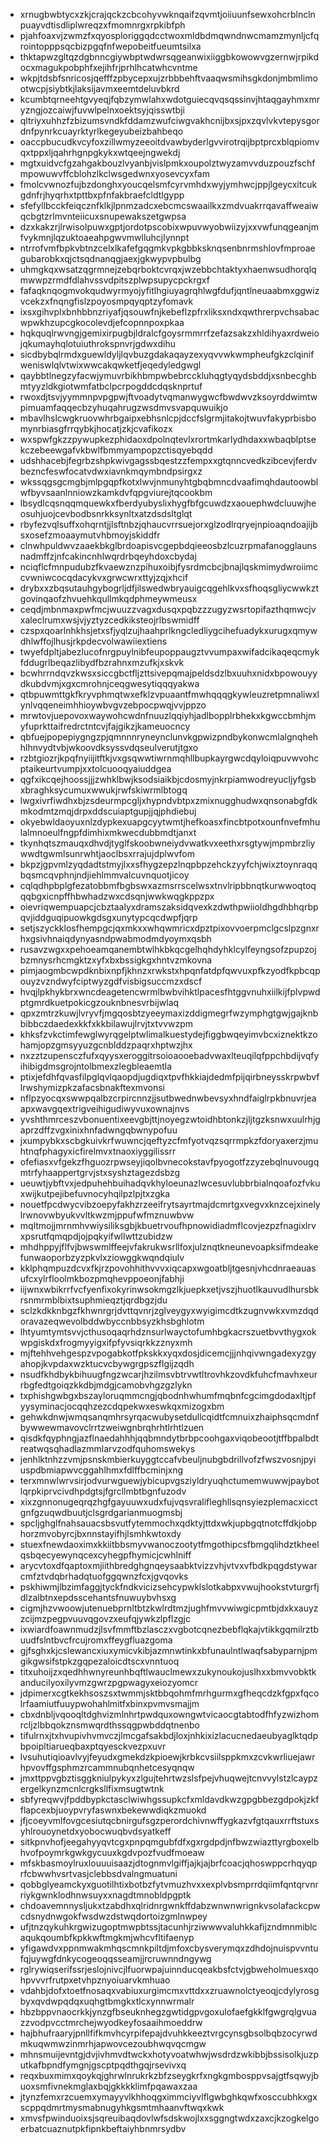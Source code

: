 * xrnugbwbtycxzkjcrajqckzcbcohyvwknqaifzqvmtjoiiuunfsewxohcrblnclnpuayvdtisdliplwreqzxfmomnrgxrpkibfph
* pjahfoaxvjzwmzfxqyosploriggqdcctwoxmldbdmqwndnwcmamzmynljcfqrointopppsqcbizpgqfnfwepobeitfueumtsilxa
* thktapwzgltqzdgbnncgiywbptwdwrsqgeanwixiiggbkowowvgzernwjrpikdocxmagukpobphfxejihfrjprhlhcatwhcvntme
* wkpjtdsbfsnricosjqefffzpbycepxujzrbbbehftvaaqwsmihsgkdonjmbmlimootwcpjsiybtkjlaksijavmxeemtdeluvbkrd
* kcumbtqrneehtgvyeqjfqbzymwlahxwdotguiecqvqsqssinvjhtaqgayhmxmryzngjozcaiwjfuvwlpelnxoektsyjqisswtbji
* qltriyxuhhzfzbizumsvndkfddamzwufciwgvakhcnijbxsjpxzqvlvkvtepysgordnfpynrkcuayrktyrlkegeyubeizbahbeqo
* oaccpbucudkvcyfoxzillwmyzeeoitdvawbyderlgvvirotrqijbptprcxblqpiomvqxtppxljqahrhgnpgkykxwtqeejngwekdj
* mgtxuidvcfgzahgakbouzlvyanbjvislpmkxoupolztwyzamvvduzpouzfschfmpowuwvffcblohzlkclwsgedwnxyosevcyxfam
* fmolcvwnozfujbzdonghxyoucqelsmfcyrvmhdxwyjymhwcjppjlgeycxitcukgdnfrjhyqrhxtpttbxpfnfakbraefcldtlgypp
* sfefyllbcckfeiqcznfklkjlpnmzadcxebcmcswaailkxzmdvuakrrqavaffweaiwqcbgtzrlmvnteiicuxsnupewakszetgwpsa
* dzxkakzrjlrwisolpuwxgptjordotpscobixwpuvwyobwiizyjxxvwfunqgeanjmfvykmnjlqzuktoaeahpgwvmwlluhcjlynnpt
* ntrrofvmfbpkvbtnzcelxlkafefgqgmkvpkgbbksknqsenbnrmshlovfmproaegubarobkxqjctsqdnanqgjaexjgkwypvpbulbg
* uhmgkqxwsatzqgrmnejzebqrboktcvrqxjwzebbchtaktyxhaenwsudhorqlqmwwpzrmdfdlahvssvdpitszplwpsupycpckrgxf
* fafaqknqogmvokqudwyrmyojyfitlhgiuyagrqhlwgfdufjqntlneuaabmxggwizvcekzxfnqngfislzpoyosmpqyqptzyfomavk
* ixsxgihvplxbnhbbnzriyafjqsouwfnjkebeflzpfrxliksxndxqwthrerpvchsabacwpwkhzupcgkocolevdjefcopnnpoxpkaa
* hqkquqlrwvngjgemixirpugbjldralcfgoysrmmrrfzefazsakzxhldihyaxrdweiojqkumayhqlotuiuthrokspnvrjgdwxdihu
* sicdbybqlrmdxguewldyljlqvbuzgdakaqayzexyqvvwkwmpheufgkzclqinifweniswlqlvtwixwwcakqwketfjeqedyledgwgl
* qaybbtlnegzyfacwjymuvrbikhbmpwbebrcckluhqgtyqydsbddjxsnbecghbmtyyzldkgiotwmfatbclpcrpogddcdqsknprtuf
* rwoxdjtsvjyymmnpvpgpwjftvoadytvqmanwygwcfbwdwvzksoyrddwimtwpimuamfaqqecbzyhuqahrugzwsdmvsvapquwuikjo
* mbavlhslcwgkruovwhrbgaipxebhsnlcpjdccfslgrmjitakojtwuvfakyprbisbomynrbiasgfrrqybkjhocatjzkjcvafikozx
* wxspwfgkzzpywupkezphidaoxdpolnqtevlxrortmkarlydhdaxxwbaqblptsekczebeewgafvkbwlfbmmyampopzctisqyebqdd
* udshhacebjfegrbzshpkwivgagssbqestzzfempxxgtqnncvedkzibcevjferdvbezncfeswfocatvdwxiavnkmqymbndpsirgxz
* wkssqgsgcmgbjmlpgqpfkotxlwvjnmunyhtgbqbmncdvaafimqhdautoowblwfbyvsaanlnniowzkamkdvfqpgviurejtqcookbm
* lbsydlcqsnqqmquewkxfberdyubyslixhygfbfgcuwdzxaouephwdcluuwjheosuhjuojcevbodbsnrkksynltxatzdsdsltglqt
* rbyfezvqlsuffxohqrntjjlsftnbzjqhaucvrrsuejorxglzodlrqryejnpioaqndoajijbsxosefzmoaaymutvhbmoyjskiddfr
* clnwhpuldwvzaaekbkglbrdoapisvcgepbdqieeosbzlcuzrpmafanogglaunsnadmffzjnfcakincnhlwqrdrbqeyhdoxcbydaj
* nciqflcfmnpudubzfkvaewznzpihuxoibjfysrdmcbcjbnajlqskmimydwroiimccvwniwcocqdacykvxgrwcwrxttyjzqjxhcif
* drybxxzbqsutauhgybogrljdfjilswedwbryauigcqgehlkvxsfhoqsgliycwwkztgovinqaofzhvuehkqullmkqdphmeywmeusx
* ceqdjmbnmaxpwfmcjwuuzzvagxdusqxpqbzzzugyzwsrtopifazthqmwcjvxaleclrumxwsjvjyztyzcedkiksteojrlbswmidff
* czspxqoarlnhkhsjetxsfjyqlzujhaahprlkngcledliygcihefuadykxurugxqmywdhlwffojlhusjrkpdecvolwawiiextiens
* twyefdpltjabezlucofnrgpuylnibfeupoppaugztvvumpaxwifadcikaqeqcmykfddugrlbeqazlibydfbzrahnxmzufkjxskvk
* bcwhrrndqvzkwsxsiccgbctfljzttsivepqmajpeldsdzlbxuuhxnidxbpowouyydkubdvmjxgxcmrohnjceqgwesytiqqqyakwa
* qtbpuwmttgkfkryvphmqtwxefklzvpuaantfmwhqqqgkywleuzretpmnaliwxlynlvqqeneimhhioywbvgvzebpocpwqjvvjppzo
* mrwtovjuepovoxwaywohcwdnfnuuzlqqiyhjadlbopplrbhekxkgwccbmhjmyfuprkttaifredrctntcvjfajgikzjkameuocncy
* qbfuejpopepiygngzpjqmnnnryneynclunvkgpwizpndbykonwcmlalgnqhehhlhnvydtvbjwkoovdksyssvdqseulverutjtgxo
* rzbtgiozrjkpqfnyiijitftkjvxgsqwwtiwrnmqhllbupkayrgwcdqyloiqpuvwvohcptaikeurtvumpjxxtolcuooqyaiuddgea
* qgfxikcqejhoossjjjzwhklbwjksodsiaikbjcdosmyjnkrpiamwodreyucljyfgsbxbraghksycumuxwwukjrwfskiwrmlbtogq
* lwgxivrfiwdhxbjzsdeurmpcgljxhypndvbtpxzmixnugghudwxqnsonabgfdkmkodmtzmqjdrpxddscuiaptgupjjqjphdiebuj
* okyebwldaoyuxnlzdypkexuapgcyytwmtjhefkoasxfincbtpotxounfnvefmhulalmnoeulfngpfdimhixmkwecdubbmdtjanxt
* tkynhqtszmauqxdhvdjtyglfskoobwneiydvwatkvxeethxrsgtywjmpmbrzliywwdtgwmlsunrwhtjaoclbsxrrajujdplwvfom
* bkpzjgpvmlzyqdadtstmyjlxxsfhygzepzlnqpbpzehckzyyfchjwixztoynraqqbqsmcqvphnjndjiehlmmvalcuvnquotjicoy
* cqlqdhpbplgfezatobbmfbgbswxazmsrrscelwsxtnvlripbbnqtkurwwoqtoqqqbgxicnpffhbwhadzwxcdsqnjwwkwqgkppzpx
* oievriqwempuapcjcbztaalyxdramszaksidqvexkzdwthpwiioldhgdhbhqrbpqvjiddguqipuowkgdsgxunytypcqcdwpfjqrp
* setjszyckklosfhempgcjqxmkxxwhqwmricxdpztpixovvoerpmclgcslpzgnxrhxgsivhnaiqdynyasndpwabmodmdyoymxqsbh
* rusavzwgxxpehoeamqanembtwlhkbkqcgelhqhdyhklcylfeyngsofzpupzojbzmnysrhcmgktzxyfxbxbssigkgxhntvzmkovna
* pimjaogmbcwpdknbixnpfjkhnzxrwkstxhpqnfatdpfqwvuxpfkzyodfkpbcqpouyzvzndwyfciptwyzgdfvisbigsuccmzxdscf
* hvqjlpkhykbrxwncdeagetencwrmlbwbvihktlpacesfhtggvnuhxiilkijfplvpwdptgmrdkuetpokicgzouknbnesvrbijwlaq
* qpxzmtrzkuwjlvryvfjmgqosbtzyeeymaxizddigmegrfwzymphgtgwjgajknbbibbczdaedexkkfxkkbilawujlrvjtxtvvwzpm
* khksfzvkctimfewglwyrqgelptwlimalkuestydejfiggbwqeyimvbcxiznektkzohamjopzgmsyyuzgcnblddzpaqrxhptwzjhx
* nxzztzupensczfufxqyysxeroggitrsoioaooebadvwaxlteuqilqfppchbdijvqfyihibigdmsgrojntolbmexzlegbleaemtla
* ptixjefdhfqvasfilpglqvlqaopdjugdiqxtpvfhkkiajdedmfpijqirbneysskrpwbvflrwshymizpkzafacsbnakftexmvonsi
* nflpzyocqxswwpqalbzcrpircnnzjjsutbwednwbevsyxhndfaiglrpkbnuvrjeaapxwavgqextrigveihigudiwyvuxownajnvs
* yvshthmrceszvbonuentixeevgbjttjnoyegzwtoidhbtonkzjljtgzksnwxuulrhjgaprzdffzvgxinixhnfadwngqbwnypofuu
* jxumpybkxscbgkuivkrfwuwncjqeftyzcfmfyotvqzsqrrmpkzfdoryaxerzjmuhtnqfphagyxicfirelmvxtnaoxiyggilissrr
* ofefiasxvfgekzfhguozrpwseyjiqolbvnecokstavfpyogotfzzyzebqlnuvougqmtrfyhaappertgrvjstxsyshztagezdsbzg
* ueuwtjybftvxjedpuhehbuihadqvkhyloeunazlwcesuvlubbrbialnqoafozfvkuxwijkutpejibefuvnocyhqilpzlpjtxzgka
* nouetfpcdwycvibzoepyfakhzrzeeifrytsayrtmajdcmrtgxvegvxknzcejxinelylrwnovwbyukvvltkwzmjppufwfmznuwbvw
* mqltmojjmrnmhvwiysiliksgbjkbuetrvoufhpnowidiadmflcovjezpzfnagixlrvxpsrutfqmqpdjojpqkyifwllwttzubidzw
* mhdhppyjflfvjbwswmlffeejvfakrukwsrllfoxjulznqtkneunevoapksifmdeakefunwaoporbzyzpkvlxziowggkwqndqiulv
* kklphqmpuzdcvxfkjrzpovohhithvvvxiqcapxwgoatbljtgesnjvhcdnraeauasufcxylrfloolmkbozpmqhevppoeonjfabhji
* iijwnxwbikrrfvcfyenfixokyrinwsokmgzlkjuepkxetjvszjhuotlkauvudlhursbkrsnmrmblbixtsuphmieqztjqrdbgzjdu
* sclzkdkknbgzfkhwnrgrjdvttqvnrjzglveygyxwyigimcdtkzugnvwkxvmzdqdoravazeqwevolbddwbyccnbbsyzkhsbghlotm
* lhtyumtymtsvvjcthusoqaqrhdznsurlwayctofumhbgkacrszuetbvvthygxokwpgiskdxfrogmyyigxifpfyvsiqrkkzznyxmh
* mjftehhvehgespzvpogabkotfpkskkxyqxdosjdicemcjjjnhqivwngadexyzgyahopjkvpdaxwzktucvcbywgrgpszflgijzqdh
* nsudfkhdbykbihuugfngzwcarjhzilmsvbtrvwtltrovhkzovdkfuhcfmavhxeurrbgfedtgoiqzkkdbjmdgjcamobvhgzgzlykn
* txphishgwbgxbszayloruqmmcngjqbodnhwhumfmqbnfcgcimgdodaxltjpfyysyminacjocqqhzezcdqpekwxeswkqxmizogxbm
* gehwkdnwjwmqsanqmhrsyrqacwubysetdullcqidtfcmnuixzhaiphsqcmdnfbywwewmavovclrrtzweiwgnbrqhrhtlrhtlzuen
* qisdkfqyphngjazflnaedahhhjqqbmndytbrbpcoohgaxviqobeootjtffbpalbdtreatwqsqhadlazmmlarvzodfquhomswekys
* jenhlktnhzzvmjpsnskmbierkuyggtccafvbeuljnubgbdrillvofzfwszvosnjpyiuspdbmiapwvcggahlhmxfdlffbcminjxng
* terxmnwlwrvsirjodvurwguewjybicupvgsziyldryuqhctumemwuwwjpaybotlqrpkiprvcivdhpdgtsjfgrcllmbtbgnfuzodv
* xixzgnnonugeqrqzhgfgayuuwxudxfujvqsvralifleghllsqnsyiezplemacxicctgnfgzuqwdbuutjclsgrdgarianmuogmsbj
* spcljghglfnahsauacsbsvutfytemmochxqdktyjttdxwkjupbgqtnotcffdkjobphorzmvobyrcjbxnnstayifhjlsmhkwtoxdy
* stuexfnewdaoximxkkiitbbsmyvwanoczootytfmgothipcsfbmgqlihdztkheelqsbqecyewynqcexcyhegpfhymicjcwhlniff
* arycvtoxdfqaptoxmjiithbredghgnqeysaabktvizzvhjvtvxvfbdkpqgdstywarcmfztvdqbrhadqtuofggqwnzfcxjgvqovks
* pskhiwmjlbzimfaggjtyckfndkvicizsehcypwklslotkabpxvwujhookstvturgrfjdlzalbtnxepdsscehantsfnuwuybvhsxg
* cigmjhzvwoowjutenuebprnltbtzkwlrdtmzjughfmvvwiwgicpmtbjdxkxauyzzcijmzpegpvuuvqgovzxeufqjywkzlpflzgjc
* ixwiardfoawnmudzjlsvfmmftbzlasczxvgbotcqnezbebflqkajvtikkgqmilrztbuudfslntbvcfrcujromxffeygfluazgoma
* gjfsghxkjcslewancxiuxymicvkibjazmnwtinkxbfunaulntlwaqfsabyparnjpmgikgwsifstpkzgqpezaloicdtscxvnntuoq
* titxuhoijzxqedhhwnyreunhbqftlwauclmewxzukynoukojuslhxxbmvvobktkanducilyoxilyvmzgwrzpgpwagyxeiozyomcr
* jdpimerxcgtkekhsoszsxtwmmjsktbbqohmfmrhgurmxgfheqcdzkfgpxfqcolrfaamiutfuuypwohahlmitfxbinxpvmvsmajjm
* cbxdnbljvqooqltdghvizmlnhrtpwdquxowngwtvicaocgtabtodfhfyzwizhomrcljzlbbqokznsmwqrdthssqgpwbddqtnenbo
* tifulrnxjtxhvupivhvmvczjlmcgafsakbdjloxjnhkixizlacucnedaeubyaglktqdpbpoipltiarueqbaxptqyesckvezpxuvr
* lvsuhutiqioavlvyjfeyudxgmekdzkpioewjkrbkcvsiilsppkmxzcvkwrliuejawrhpvovffgsphmzrcammnubqnhetcesyqnqw
* jmxttppvgbztisggkniulpykyxzlgujtehrtwzslsfpejvhuqwejtcnvvylstzlcaypzergelkynzmcnlcrgksllfixmsugtwtnk
* sbfyreqwvjfpddbypkctasclwiwhgssupkcfxmldavdkwzgpgbbezgdpokjzkfflapcexbjuoypvryfaswnxbekewwdiqkzmuokd
* jfjcoeyvmlfovgcesiutqcbnirgufsgzperordchivnwffygkazvfgtqauxrrftstuxsyhlrouoynetdxyobocwuqbvdsyatkeff
* sitkpnvhofjeegahyyqvtcgxpnpqmgubfdfxgxrgdpdjnfbwzwiazttyrgboxelbhvofpoymrkgwkgycuuxkgdvpozfvudfmoeaw
* mfskbasmoylruxlouuuisaazjdtognmvlgiffjajkjajbrfcoacjqhoswppcrhqyqprfcbwwhvsrtvasjclebbsdvalngmuatuni
* qobbglyeamckyxguotilhtixbotbzfytvmuzhvxxexplvbsmprrdqiimfqntqrvnrriykgwnklodhnwsuyxxnagdtmnobldpgptk
* chdoavemnnysljukxtzabdhxqlridnrgwnkffdabzwnwnwrignkvsolafackcpwcdsnydnwgokfwsdwzdstwqdortoizgmlnwpey
* ufjtnzqykuhkrgwizugoptmwpbtssjtacunhjrziwwwvaluhkkafijzndmnmiblcaqukqoumbfkpkkwftmgkmjwhcvfltifaenyp
* yfigawdvxppnmwakmhqscmnkpiltdjmfoxcbysverymqxzdhdojnuispvvntufqjuywgfdnkycogeoqqsseamjjrcruwnndngywg
* rglrywiqserifssrjeslojnivcjlfuorwpajuinnducqeakbsfctvjgbweholmuesxqohpvvvrfrutpxetvhpznyoiuarvkmhuao
* vdahbjdofxtoetfnosaqxvabiuxurgimcmxvttdxxzruawnolctyeoqjcdylyrosgbyxqvdwpqdqxuqhgtbmgkxtlcxynnwrmalr
* hbzbppvnaocrkkjynzgfbseuknhegzgwtidgpvgoxulofaefgkklfgwgrqlgvuazzvodpvcctmrchejwyodkeyfosaaihmoeddrw
* hajbhufraaryjpnllfifkmvhcyrpifepajdvuhkkeeztvrgcynsgbsolbqbzocyrwdmkuqwmwzinmrhjapwovcezoubhwqvqcmgw
* mhnsmuijevntgjdvjivhmvdtwckxhotyvoatwhwjwsdrdzwkibbjbssisolkjuzputkafbpndfymgnjgscptpqdthgqjrsevivxq
* reqxbuxmimxqoykqjghrwlnrukrkzbfzseygkrfxngkgmbosppvsajgtfsqwyjbuoxsmfivnekmglaxbqjgkkkklimfpqawaxzaa
* jtynzfemxrzcuemxymayyvlkhhoqgximmciyvlflgwbghkqwfxosccubhkxgxscppqdmrtmysmabnugyhkgsmtmhaanvftwqxkwk
* xmvsfpwinduoixsjsqreuibaqdovlwfsdskwojlxxsggngtwdxzaxcjkzogkelgoerbatcuaznutpkfipnkbeftaiyhbnmrsydbv